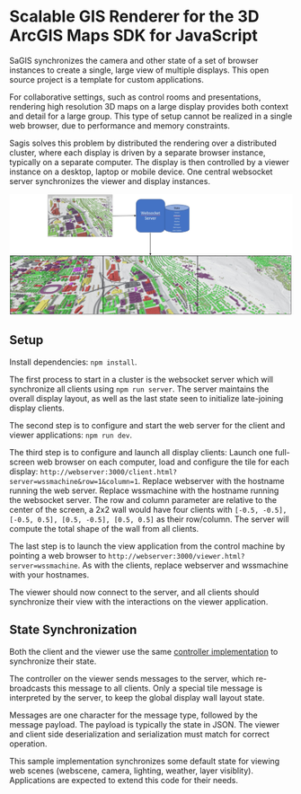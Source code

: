 # Scalable GIS Renderer for the 3D ArcGIS Maps SDK for JavaScript

SaGIS synchronizes the camera and other state of a set of browser instances to create a single, large view of multiple displays. This open source project is a template for custom applications.

For collaborative settings, such as control rooms and presentations, rendering high resolution 3D maps on a large display provides both context and detail for a large group. This type of setup cannot be realized in a single web browser, due to performance and memory constraints.

Sagis solves this problem by distributed the rendering over a distributed cluster, where each display is driven by a separate browser instance, typically on a separate computer. The display is then controlled by a viewer instance on a desktop, laptop or mobile device. One central websocket server synchronizes the viewer and display instances.

![Overview](doc/architecture.jpg)

## Setup

Install dependencies: `npm install`.

The first process to start in a cluster is the websocket server which will synchronize all clients using `npm run server`. The server maintains the overall display layout, as well as the last state seen to initialize late-joining display clients.

The second step is to configure and start the web server for the client and viewer applications: `npm run dev`.

The third step is to configure and launch all display clients: Launch one full-screen web browser on each computer, load and configure the tile for each display: `http://webserver:3000/client.html?server=wssmachine&row=1&column=1`. Replace webserver with the hostname running the web server. Replace wssmachine with the hostname running the websocket server. The row and column parameter are relative to the center of the screen, a 2x2 wall would have four clients with `[-0.5, -0.5], [-0.5, 0.5], [0.5, -0.5], [0.5, 0.5]` as their row/column. The server will compute the total shape of the wall from all clients.

The last step is to launch the view application from the control machine by pointing a web browser to `http://webserver:3000/viewer.html?server=wssmachine`. As with the clients, replace webserver and wssmachine with your hostnames.

The viewer should now connect to the server, and all clients should synchronize their view with the interactions on the viewer application.

## State Synchronization

Both the client and the viewer use the same [controller implementation](src/Controller.ts) to synchronize their state.

The controller on the viewer sends messages to the server, which re-broadcasts this message to all clients. Only a special tile message is interpreted by the server, to keep the global display wall layout state.

Messages are one character for the message type, followed by the message payload. The payload is typically the state in JSON. The viewer and client side deserialization and serialization must match for correct operation.

This sample implementation synchronizes some default state for viewing web scenes (webscene, camera, lighting, weather, layer visiblity). Applications are expected to extend this code for their needs.

